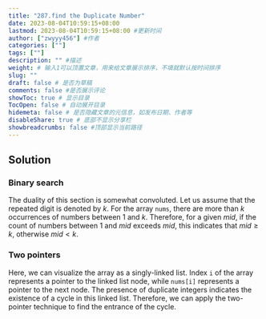 ```yaml
---
title: "287.find the Duplicate Number"
date: 2023-08-04T10:59:15+08:00
lastmod: 2023-08-04T10:59:15+08:00 #更新时间
author: ["zwyyy456"] #作者
categories: [""]
tags: [""]
description: "" #描述
weight: # 输入1可以顶置文章，用来给文章展示排序，不填就默认按时间排序
slug: ""
draft: false # 是否为草稿
comments: false #是否展示评论
showToc: true # 显示目录
TocOpen: false # 自动展开目录
hidemeta: false # 是否隐藏文章的元信息，如发布日期、作者等
disableShare: true # 底部不显示分享栏
showbreadcrumbs: false #顶部显示当前路径
---
```


## Solution

### Binary search

The duality of this section is somewhat convoluted. Let us assume that the repeated digit is denoted by $k$. For the array `nums`, there are more than $k$ occurrences of numbers between $1$ and $k$. Therefore, for a given $mid$, if the count of numbers between $1$ and $mid$ exceeds $mid$, this indicates that $mid \geq k$, otherwise $mid < k$.

### Two pointers

Here, we can visualize the array as a singly-linked list. Index `i` of the array represents a pointer to the linked list node, while `nums[i]` represents a pointer to the next node. The presence of duplicate integers indicates the existence of a cycle in this linked list. Therefore, we can apply the two-pointer technique to find the entrance of the cycle.

